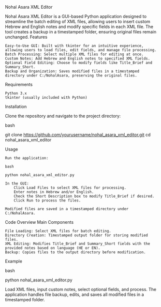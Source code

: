 Nohal Asara XML Editor

Nohal Asara XML Editor is a GUI-based Python application designed to streamline the batch editing of XML files, allowing users to insert custom Hebrew and English notes and modify specific fields in each XML file. The tool creates a backup in a timestamped folder, ensuring original files remain unchanged.
Features

    Easy-to-Use GUI: Built with tkinter for an intuitive experience, allowing users to load files, edit fields, and manage file processing.
    Batch Processing: Select multiple XML files for editing at once.
    Custom Notes: Add Hebrew and English notes to specified XML fields.
    Optional Field Editing: Choose to modify fields like Title_Brief and Summary_Short.
    Backup and Organization: Saves modified files in a timestamped directory under C:/NohalAsara, preserving the original files.

Requirements

    Python 3.x
    tkinter (usually included with Python)

Installation

Clone the repository and navigate to the project directory:

bash

git clone https://github.com/yourusername/nohal_asara_xml_editor.git
cd nohal_asara_xml_editor

Usage

    Run the application:

    bash

    python nohal_asara_xml_editor.py

    In the GUI:
        Click Load Files to select XML files for processing.
        Enter notes in Hebrew and/or English.
        Check the Short Description box to modify Title_Brief if desired.
        Click Run to process the files.

    Modified files are saved in a timestamped directory under C:/NohalAsara.

Code Overview
Main Components

    File Loading: Select XML files for batch editing.
    Directory Creation: Timestamped output folder for storing modified files.
    XML Editing: Modifies Title_Brief and Summary_Short fields with the provided notes based on language (HE or EN).
    Backup: Copies files to the output directory before modification.

Example

bash

python nohal_asara_xml_editor.py

Load XML files, input custom notes, select optional fields, and process. The application handles file backup, edits, and saves all modified files in a timestamped folder.
